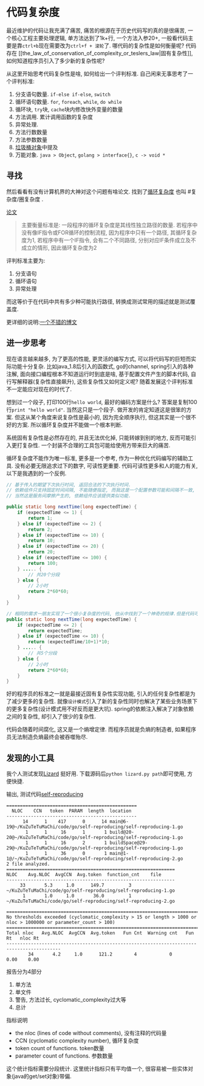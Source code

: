 # 代码复杂度

最近维护的代码让我充满了痛苦, 痛苦的根源在于历史代码写的真的是很痛苦, 一个核心工程主要处理逻辑, 单方法达到了1k+行, 一个方法入参20+, 一般看代码主要是靠`ctrl+b`现在需要改为`ctrl+f + 滚轮`了. 哪代码的复杂性是如何衡量呢? 代码存在 [[the_law_of_conservation_of_complexity_or_teslers_law|固有复杂性]], 如何知道程序员引入了多少新的复杂性呢?

从这里开始思考代码复杂性是啥, 如何给出一个评判标准. 自己闲来无事思考了一个评判标准:
1. 分支语句数量. `if-else if-else`, `switch`
2. 循环语句数量. `for`, `foreach`, `while`, `do while`
3. 循环块, `try`块, `cache`块内修改快外变量的数量
4. 方法调用. 累计调用函数的复杂度
5. 异常处理.
6. 方法行数数量
7. 方法参数数量
8. [垃圾桶对象](./反面模式.md)中提及
9. 万能对象. `java > Object`, `golang > interface{}`, `c -> void *`

## 寻找

然后看看有没有计算机界的大神对这个问题有啥论文. 找到了[循环复杂度](https://zh.wikipedia.org/wiki/%E5%BE%AA%E7%92%B0%E8%A4%87%E9%9B%9C%E5%BA%A6) 也叫 #复杂度/圈复杂度 .

[论文](http://www.literateprogramming.com/mccabe.pdf)

> 主要衡量标准是: 一段程序的循环复杂度是其线性独立路径的数量. 若程序中没有像IF指令或FOR循环的控制流程, 因为程序中只有一个路径, 其循环复杂度为1, 若程序中有一个IF指令, 会有二个不同路径, 分别对应IF条件成立及不成立的情形, 因此循环复杂度为2

评判标准主要为:
1. 分支语句
2. 循环语句
3. 异常处理

而这等价于在代码中共有多少种可能执行路径, 转换成测试常用的描述就是测试覆盖度.

更详细的说明:[一个不错的博文](http://kaelzhang81.github.io/2017/06/18/%E8%AF%A6%E8%A7%A3%E5%9C%88%E5%A4%8D%E6%9D%82%E5%BA%A6/)

## 进一步思考
现在语言越来越多, 为了更高的性能, 更灵活的编写方式, 可以将代码写的巨短而实际功能十分复杂. 比如java_1.8后引入的函数式, go的channel, spring引入的各种注解, 面向接口编程根本不知道运行时到底是啥, 基于配置文件产生的脚本代码, 自行写解释器\(复杂性直接飙升\), 这些复杂性又如何定义呢? 随着发展这个评判标准不一定能应对现在的时代了.

想到过一个段子, 打印100行`hello world`, 最好的编码方案是什么? 答案是复制100行`print "hello world"`. 当然这只是一个段子. 做开发的肯定知道这是很笨的方案. 但这从某个角度来说复杂性是最小的, 因为完全顺序执行, 但这其实是一个很不好的方案. 所以循环复杂度并不能做一个根本判断.

系统固有复杂性是必然存在的, 并且无法优化掉, 只能转嫁到别的地方, 反而可能引入更打复杂性. 一个封装不合理的工具包可能给使用方带来巨大的痛苦.

循环复杂度不能作为唯一标准, 更多是一个参考, 作为一种优化代码编写的辅助工具. 没有必要无限追求过下的数字, 可读性更重要. 代码可读性更多和人的能力有关, 以下是我遇到的一个反例.

```java
// 基于传入的期望下次执行时间, 返回合法的下次执行时间.
// 依赖组件只支持固定时间间隔, 不能随便指定, 而我这是一个配置参数可能和间隔不一致, 需要存在一个映射
// 当然这是服务间摩擦产生的, 依赖组件应该提供类似功能.

public static long nextTime(long expectedTime) {
    if (expectedTime <= 1) {
        return 1;
    } else if (expectedTime <= 2) {
        return 2;
    } else if (expectedTime <= 10) {
        return 10;
    } else if (expectedTime <= 20) {
        return 20;
    } else if (expectedTime <= 100) {
        return 100;
    } ..... {
        // 共20个分段
    } else {
        // 2小时
        return 2*60*60;
    }
}

// 相同的需求一朋友实现了一个很小复杂度的代码, 他从中找到了一个神奇的规律.但是代码可读性并不是很好.
public static long nextTime(long expectedTime) {
    if (expectedTime <= 2) {
        return expectedTime;
    } else if (expectedTime <= 10) {
        return (expectedTime/10+1)*10;
    } ..... {
        // 共5个分段
    } else {
        // 2小时
        return 2*60*60;
    }
}

```

好的程序员的标准之一就是最接近固有复杂性实现功能, 引入的任何复杂性都是为了减少更多的复杂性. 就像`设计模式`引入了新的复杂性同时也解决了某些业务场景下的更多复杂性\(设计模式用不好反而是更大坑\). spring的依赖注入解决了对象依赖之间的复杂性, 却引入了很少的复杂性.

代码会随着时间腐化, 这又是一个熵增定律. 而程序员就是负熵的制造者, 如果程序员无法制造负熵最终会被吞噬殆尽.

## 发现的小工具

我个人测试发现[Lizard](https://github.com/terryyin/lizard) 挺好用. 下载源码后`python lizard.py path`即可使用, 方便快捷.

输出, 测试代码[self-reproducing](github.com/zoroqi/KuZuTeTuMaChi/code/go/self-reproducing)
```
================================================
  NLOC    CCN   token  PARAM  length  location
------------------------------------------------
      14      1    417      0      14 main@6-19@~/KuZuTeTuMaChi/code/go/self-reproducing/self-reproducing-1.go
       1      1     16      1       1 build@20-20@~/KuZuTeTuMaChi/code/go/self-reproducing/self-reproducing-1.go
       1      1     16      2       1 buildSpace@29-29@~/KuZuTeTuMaChi/code/go/self-reproducing/self-reproducing-1.go
       1      1     36      0       1 main@1-1@/~/KuZuTeTuMaChi/code/go/self-reproducing/self-reproducing-2.go
2 file analyzed.
==============================================================
NLOC    Avg.NLOC  AvgCCN  Avg.token  function_cnt    file
--------------------------------------------------------------
     33       5.3     1.0      149.7         3     ~/KuZuTeTuMaChi/code/go/self-reproducing/self-reproducing-1.go
      1       1.0     1.0       36.0         1     ~/KuZuTeTuMaChi/code/go/self-reproducing/self-reproducing-2.go

===============================================================================================================
No thresholds exceeded (cyclomatic_complexity > 15 or length > 1000 or nloc > 1000000 or parameter_count > 100)
==========================================================================================
Total nloc   Avg.NLOC  AvgCCN  Avg.token   Fun Cnt  Warning cnt   Fun Rt   nloc Rt
------------------------------------------------------------------------------------------
        34       4.2     1.0      121.2        4            0      0.00    0.00
```

报告分为4部分
1. 单方法
2. 单文件
3. 警告, 方法过长, cyclomatic_complexity过大等
4. 总计

指标说明
* the nloc \(lines of code without comments\), 没有注释的代码量
* CCN \(cyclomatic complexity number\), 循环复杂度
* token count of functions. token数量
* parameter count of functions. 参数数量

这个统计指标需要分段统计. 这里统计指标只有平均值一个, 很容易被一些实体对象\(java的get/set对象\)带偏.

